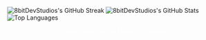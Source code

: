 ![8bitDevStudios's GitHub Streak](https://camo.githubusercontent.com/b0f3add7c8e7961ff4d57a4d9284ccb30ed6eef7be9a79c507c34631b629988b/68747470733a2f2f6769746875622d726561646d652d73747265616b2d73746174732e6865726f6b756170702e636f6d3f757365723d38726974646576267374617475733d73747265616b)
![8bitDevStudios's GitHub Stats](https://camo.githubusercontent.com/2339d0d38891ecc84422b6993aa9dce0adebf761c15852da94d413f2e4d7c170/68747470733a2f2f6769746875622d726561646d652d73746174732e76657263656c2e6170702f6170693f757365726e616d653d38726974646576267468656d653d6769746875625f6471726b)
![Top Languages](https://github-readme-stats.vercel.app/api/top-langs/?username=8bitDevStudios&layout=compact&theme=github_dark&hide_border=true)

<p align="center" style="color: #fff; font-style: italic; margin-top: 8px;">
  Code, caffeine, and bbno$ on repeat.
</p>
